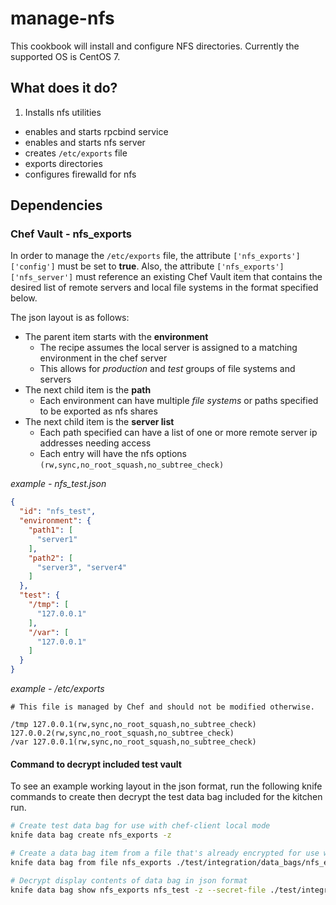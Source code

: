 # manage-nfs
This cookbook will install and configure NFS directories. Currently the supported OS is CentOS 7.

## What does it do?

1. Installs nfs utilities
- enables and starts rpcbind service
- enables and starts nfs server
- creates `/etc/exports` file
- exports directories
- configures firewalld for nfs

## Dependencies

### Chef Vault - nfs_exports

In order to manage the `/etc/exports` file, the attribute `['nfs_exports']['config']` must be set to **true**. Also, the attribute `['nfs_exports']['nfs_server']` must reference an existing Chef Vault item that contains the desired list of remote servers and local file systems in the format specified below.

The json layout is as follows:
- The parent item starts with the **environment**
  - The recipe assumes the local server is assigned to a matching environment in the chef server
  - This allows for *production* and *test* groups of file systems and servers
- The next child item is the **path**
  - Each environment can have multiple _file systems_ or paths specified to be exported as nfs shares
- The next child item is the **server list**
  - Each path specified can have a list of one or more remote server ip addresses needing access
  - Each entry will have the nfs options `(rw,sync,no_root_squash,no_subtree_check)`

*example - nfs_test.json*
```json
{
  "id": "nfs_test",
  "environment": {
    "path1": [
      "server1"
    ],
    "path2": [
      "server3", "server4"
    ]
  },
  "test": {
    "/tmp": [
      "127.0.0.1"
    ],
    "/var": [
      "127.0.0.1"
    ]
  }
}
```

*example - /etc/exports*

```
# This file is managed by Chef and should not be modified otherwise.

/tmp 127.0.0.1(rw,sync,no_root_squash,no_subtree_check) 127.0.0.2(rw,sync,no_root_squash,no_subtree_check)
/var 127.0.0.1(rw,sync,no_root_squash,no_subtree_check)
```

#### Command to decrypt included test vault

To see an example working layout in the json format, run the following knife commands to create then decrypt the test data bag included for the kitchen run.

```bash
# Create test data bag for use with chef-client local mode
knife data bag create nfs_exports -z

# Create a data bag item from a file that's already encrypted for use with chef-client local mode
knife data bag from file nfs_exports ./test/integration/data_bags/nfs_exports/nfs_test.json -z

# Decrypt display contents of data bag in json format
knife data bag show nfs_exports nfs_test -z --secret-file ./test/integration/files/encrypted_data_bag_secret -Fj
```
